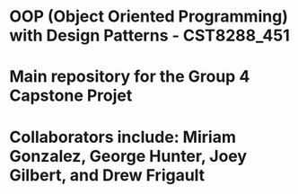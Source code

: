 # OOP (Object Oriented Programming) with Design Patterns - CST8288_451

# Main repository for the Group 4 Capstone Projet

# Collaborators include: Miriam Gonzalez, George Hunter, Joey Gilbert, and Drew Frigault

